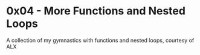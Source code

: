 # 0x04 - More Functions and Nested Loops   
A collection of my gymnastics with functions and nested loops, courtesy of ALX
